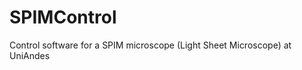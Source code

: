SPIMControl
===========

Control software for a SPIM microscope (Light Sheet Microscope) at UniAndes
